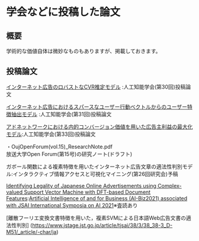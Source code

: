 # 学会などに投稿した論文
## 概要
学術的な価値自体は微妙なものもありますが、掲載しておきます。

## 投稿論文
[インターネット広告のロバストなCVR推定モデル](https://www.jstage.jst.go.jp/article/pjsai/JSAI2016/0/JSAI2016_2J33/_article/-char/ja/)
:人工知能学会(第30回)投稿論文

[インターネット広告におけるスパースなユーザー行動ベクトルからのユーザー特徴抽出モデル](https://www.jstage.jst.go.jp/article/pjsai/JSAI2017/0/JSAI2017_1L11/_article/-char/ja)
:人工知能学会(第31回)投稿論文

[アドネットワークにおける内的コンバージョン価値を用いた広告主利益の最大化モデル](https://www.jstage.jst.go.jp/article/pjsai/JSAI2019/0/JSAI2019_4B3J303/_article/-char/ja/):人工知能学会(第33回)投稿論文

・OujOpenForum(vol.15)_ResearchNote.pdf  
放送大学Open Forum(第15号)の研究ノート(ドラフト)

ガボール関数による複素特徴を用いたインターネット広告文章の適法性判別モデル:インタラクティブ情報アクセスと可視化マイニング(第26回研究会)予稿

[Identifying Legality of Japanese Online Advertisements using Complex-valued Support Vector Machine with DFT-based Document Features](https://easychair.org/publications/preprint/cN3T):[Artificial Intelligence of and for Business (AI-Biz2021) 
associated with JSAI International Symposia on AI 2021](http://sig-bi.jp/ai-biz2021.html)※査読あり

[離散フーリエ変換文書特徴を用いた，複素SVMによる日本語Web広告文書の適法性判別]
(https://www.jstage.jst.go.jp/article/tjsai/38/3/38_38-3_D-M51/_article/-char/ja)
